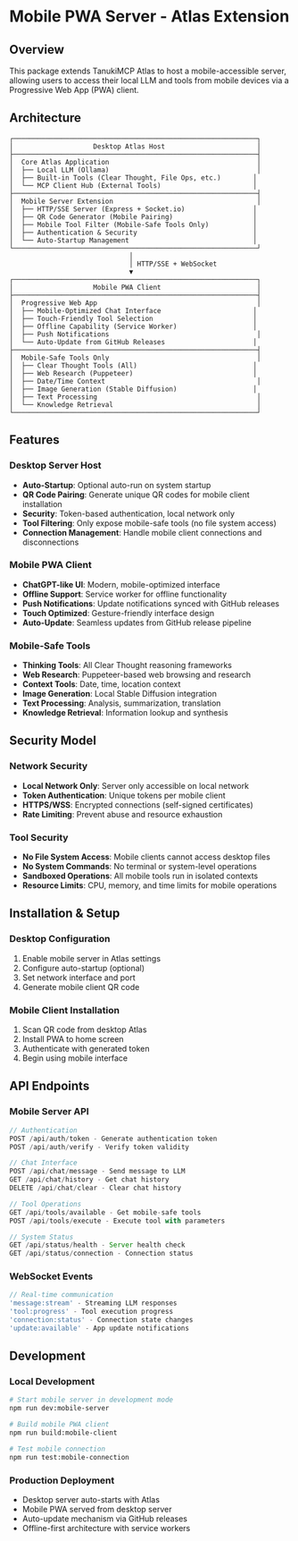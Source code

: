 # Mobile PWA Server - Atlas Extension

## Overview

This package extends TanukiMCP Atlas to host a mobile-accessible server, allowing users to access their local LLM and tools from mobile devices via a Progressive Web App (PWA) client.

## Architecture

```
┌─────────────────────────────────────────────────────────────┐
│                    Desktop Atlas Host                       │
├─────────────────────────────────────────────────────────────┤
│  Core Atlas Application                                     │
│  ├── Local LLM (Ollama)                                     │
│  ├── Built-in Tools (Clear Thought, File Ops, etc.)        │
│  └── MCP Client Hub (External Tools)                       │
├─────────────────────────────────────────────────────────────┤
│  Mobile Server Extension                                    │
│  ├── HTTP/SSE Server (Express + Socket.io)                 │
│  ├── QR Code Generator (Mobile Pairing)                    │
│  ├── Mobile Tool Filter (Mobile-Safe Tools Only)           │
│  ├── Authentication & Security                             │
│  └── Auto-Startup Management                               │
└─────────────────────────────────────────────────────────────┘
                              │
                              │ HTTP/SSE + WebSocket
                              ▼
┌─────────────────────────────────────────────────────────────┐
│                    Mobile PWA Client                        │
├─────────────────────────────────────────────────────────────┤
│  Progressive Web App                                        │
│  ├── Mobile-Optimized Chat Interface                       │
│  ├── Touch-Friendly Tool Selection                         │
│  ├── Offline Capability (Service Worker)                   │
│  ├── Push Notifications                                     │
│  └── Auto-Update from GitHub Releases                      │
├─────────────────────────────────────────────────────────────┤
│  Mobile-Safe Tools Only                                     │
│  ├── Clear Thought Tools (All)                             │
│  ├── Web Research (Puppeteer)                              │
│  ├── Date/Time Context                                      │
│  ├── Image Generation (Stable Diffusion)                   │
│  ├── Text Processing                                        │
│  └── Knowledge Retrieval                                    │
└─────────────────────────────────────────────────────────────┘
```

## Features

### Desktop Server Host
- **Auto-Startup**: Optional auto-run on system startup
- **QR Code Pairing**: Generate unique QR codes for mobile client installation
- **Security**: Token-based authentication, local network only
- **Tool Filtering**: Only expose mobile-safe tools (no file system access)
- **Connection Management**: Handle mobile client connections and disconnections

### Mobile PWA Client
- **ChatGPT-like UI**: Modern, mobile-optimized interface
- **Offline Support**: Service worker for offline functionality
- **Push Notifications**: Update notifications synced with GitHub releases
- **Touch Optimized**: Gesture-friendly interface design
- **Auto-Update**: Seamless updates from GitHub release pipeline

### Mobile-Safe Tools
- **Thinking Tools**: All Clear Thought reasoning frameworks
- **Web Research**: Puppeteer-based web browsing and research
- **Context Tools**: Date, time, location context
- **Image Generation**: Local Stable Diffusion integration
- **Text Processing**: Analysis, summarization, translation
- **Knowledge Retrieval**: Information lookup and synthesis

## Security Model

### Network Security
- **Local Network Only**: Server only accessible on local network
- **Token Authentication**: Unique tokens per mobile client
- **HTTPS/WSS**: Encrypted connections (self-signed certificates)
- **Rate Limiting**: Prevent abuse and resource exhaustion

### Tool Security
- **No File System Access**: Mobile clients cannot access desktop files
- **No System Commands**: No terminal or system-level operations
- **Sandboxed Operations**: All mobile tools run in isolated contexts
- **Resource Limits**: CPU, memory, and time limits for mobile operations

## Installation & Setup

### Desktop Configuration
1. Enable mobile server in Atlas settings
2. Configure auto-startup (optional)
3. Set network interface and port
4. Generate mobile client QR code

### Mobile Client Installation
1. Scan QR code from desktop Atlas
2. Install PWA to home screen
3. Authenticate with generated token
4. Begin using mobile interface

## API Endpoints

### Mobile Server API
```typescript
// Authentication
POST /api/auth/token - Generate authentication token
POST /api/auth/verify - Verify token validity

// Chat Interface
POST /api/chat/message - Send message to LLM
GET /api/chat/history - Get chat history
DELETE /api/chat/clear - Clear chat history

// Tool Operations
GET /api/tools/available - Get mobile-safe tools
POST /api/tools/execute - Execute tool with parameters

// System Status
GET /api/status/health - Server health check
GET /api/status/connection - Connection status
```

### WebSocket Events
```typescript
// Real-time communication
'message:stream' - Streaming LLM responses
'tool:progress' - Tool execution progress
'connection:status' - Connection state changes
'update:available' - App update notifications
```

## Development

### Local Development
```bash
# Start mobile server in development mode
npm run dev:mobile-server

# Build mobile PWA client
npm run build:mobile-client

# Test mobile connection
npm run test:mobile-connection
```

### Production Deployment
- Desktop server auto-starts with Atlas
- Mobile PWA served from desktop server
- Auto-update mechanism via GitHub releases
- Offline-first architecture with service workers 